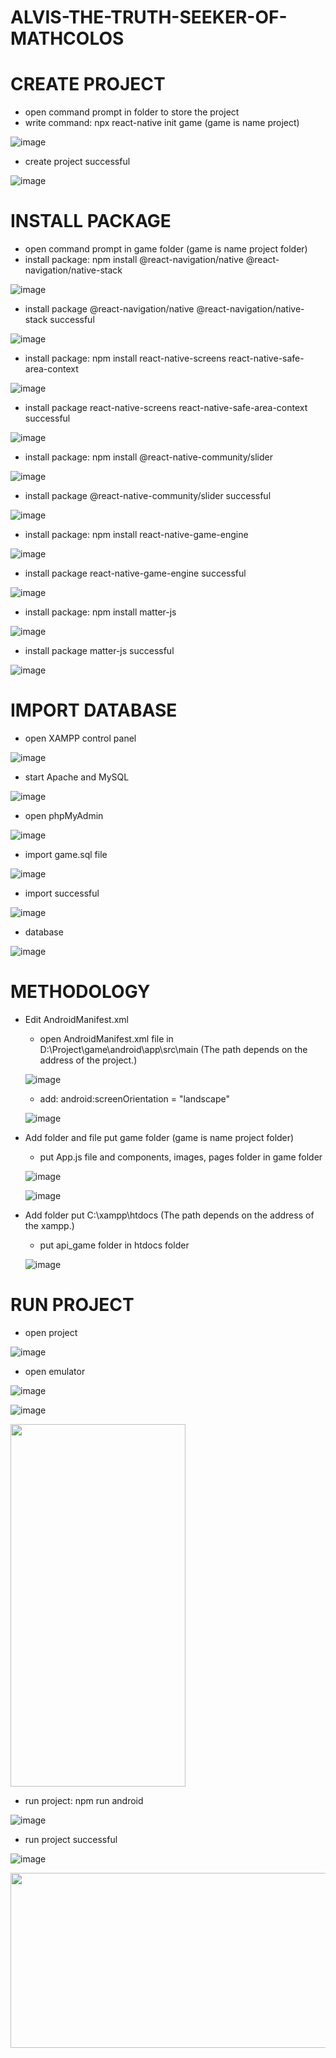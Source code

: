 # ALVIS-THE-TRUTH-SEEKER-OF-MATHCOLOS
# CREATE PROJECT
- open command prompt in folder to store the project
- write command: npx react-native init game (game is name project)

![image](https://user-images.githubusercontent.com/90230459/147661797-231072f2-7ac8-46e5-bf4f-d22bc624cfbf.png)

- create project successful

![image](https://user-images.githubusercontent.com/90230459/147662125-ecccd4fa-5ab0-432f-bf0a-a8ee7ac114fe.png)

# INSTALL PACKAGE
- open command prompt in game folder (game is name project folder)
- install package: npm install @react-navigation/native @react-navigation/native-stack

![image](https://user-images.githubusercontent.com/90230459/147664181-140e96f7-02c8-4bb1-8fc6-34ff4d071bbc.png)

- install package @react-navigation/native @react-navigation/native-stack successful

![image](https://user-images.githubusercontent.com/90230459/147664292-d0dc699e-c9db-430c-91c5-d6d613c6b28c.png)

- install package: npm install react-native-screens react-native-safe-area-context

![image](https://user-images.githubusercontent.com/90230459/147664479-6db1dd3c-942d-4cbe-8dcb-fbbbc4e64f39.png)

- install package react-native-screens react-native-safe-area-context successful

![image](https://user-images.githubusercontent.com/90230459/147664588-2efeb5a1-0ec7-481f-8ba4-879fa9e325be.png)

- install package: npm install @react-native-community/slider

![image](https://user-images.githubusercontent.com/90230459/147664846-a1a26e87-15f4-40d5-a84a-a092def31955.png)

- install package @react-native-community/slider successful

![image](https://user-images.githubusercontent.com/90230459/147665029-f795c6ee-3316-41ea-8ec3-a011a6948731.png)

- install package: npm install react-native-game-engine

![image](https://user-images.githubusercontent.com/90230459/147665214-ca803b7e-217b-491a-a8b5-2a163dd72176.png)

- install package react-native-game-engine successful

![image](https://user-images.githubusercontent.com/90230459/147665304-4990bd2c-6296-4825-9868-5dc0a18c9530.png)

- install package: npm install matter-js

![image](https://user-images.githubusercontent.com/90230459/147665393-2b768ed4-8eaf-43af-aeef-c87431abf7bd.png)

- install package matter-js successful

![image](https://user-images.githubusercontent.com/90230459/147665530-162e6426-49e1-4789-b8a4-ddbd09ba7d88.png)

# IMPORT DATABASE
- open XAMPP control panel

![image](https://user-images.githubusercontent.com/90230459/147666703-b7ae2324-8eed-4b5e-830f-4fdef29f22dd.png)

- start Apache and MySQL

![image](https://user-images.githubusercontent.com/90230459/147666814-b04b0a91-031e-436f-9d1b-74fc9acb54d5.png)

- open phpMyAdmin

![image](https://user-images.githubusercontent.com/90230459/147667007-4ee671f5-16d4-4475-b781-3dc419413871.png)

- import game.sql file

![image](https://user-images.githubusercontent.com/90230459/147667101-28dd7b93-74c1-48e7-b543-1d4f71150128.png)

- import successful

![image](https://user-images.githubusercontent.com/90230459/147667194-d90df255-3903-45a3-8c58-251f231d9cf3.png)

- database

![image](https://user-images.githubusercontent.com/90230459/147667287-86c99a8a-1573-43d2-a7ca-b0c77cd01fb5.png)


# METHODOLOGY
* Edit AndroidManifest.xml
   * open AndroidManifest.xml file in D:\Project\game\android\app\src\main (The path depends on the address of the project.)
   
   ![image](https://user-images.githubusercontent.com/90230459/147670348-9d86b52e-59fc-4726-9468-f74121fa3200.png)
   
   * add: android:screenOrientation = "landscape"
   
   ![image](https://user-images.githubusercontent.com/90230459/147670744-5ad6adf9-f916-4c30-9f28-3f310114d976.png)
   
 * Add folder and file put game folder (game is name project folder)
    * put App.js file and components, images, pages folder in game folder
  
    ![image](https://user-images.githubusercontent.com/90230459/147676182-60acc52a-211d-49aa-8dba-7aacb86b27d0.png)
    
    ![image](https://user-images.githubusercontent.com/90230459/147714993-8d2310c3-9bc9-424f-a757-016845d47f30.png)


* Add folder put C:\xampp\htdocs (The path depends on the address of the xampp.)
    * put api_game folder in htdocs folder
    
    ![image](https://user-images.githubusercontent.com/90230459/147676668-f2ba7553-da02-4f85-bf92-ee6b26ff326f.png)

# RUN PROJECT
- open project

![image](https://user-images.githubusercontent.com/90230459/147677042-5280d9b4-5b71-4540-9e09-87b5bdd1d92c.png)

- open emulator

![image](https://user-images.githubusercontent.com/90230459/147677168-35621071-583b-4b87-92b8-a6649b6fe745.png)

![image](https://user-images.githubusercontent.com/90230459/147677230-160e08b3-006f-4bc8-9c17-9ef10cb6aa72.png)

<img src = "https://user-images.githubusercontent.com/90230459/147677481-4409496b-1b20-40d8-ade8-d9852c6e555c.png" width = "280" height = "580" />

- run project: npm run android

![image](https://user-images.githubusercontent.com/90230459/147677587-484e821d-dba6-43bb-8055-c1d4e6daf8fd.png)

- run project successful

![image](https://user-images.githubusercontent.com/90230459/147678432-7bd6877b-9f73-4f6b-be69-620685ec7d76.png)

<img src = "https://user-images.githubusercontent.com/90230459/147678522-f0532086-f6b0-4cf1-a616-74110f30138b.png" width = "580" height = "280" />


